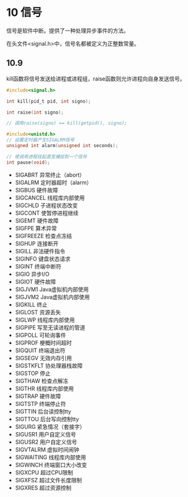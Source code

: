 # 10 信号
信号是软件中断。提供了一种处理异步事件的方法。

在头文件<signal.h>中，信号名都被定义为正整数常量。


## 10.9 
kill函数将信号发送给进程或进程组，raise函数则允许进程向自身发送信号。

```c
#include<signal.h>

int kill(pid_t pid, int signo);

int raise(int signo);

// 调用raise(signo) == kill(getpid(), signo);
```

```C
#include<unistd.h>
// 设置定时器产生SIGALRM信号
unsigned int alarm(unsigned int seconds);

// 使调用进程挂起直至捕捉到一个信号
int pause(void);
```

- SIGABRT  异常终止（abort）
- SIGALRM  定时器超时（alarm）
- SIGBUS   硬件故障
- SIGCANCEL  线程库内部使用
- SIGCHLD    子进程状态改变
- SIGCONT    使暂停进程继续
- SIGEMT     硬件故障
- SIGFPE     算术异常
- SIGFREEZE  检查点冻结
- SIGHUP     连接断开
- SIGILL     非法硬件指令
- SIGINFO    键盘状态请求
- SIGINT     终端中断符
- SIGIO      异步I/O
- SIGIOT     硬件故障
- SIGJVM1    Java虚拟机内部使用
- SIGJVM2    Java虚拟机内部使用
- SIGKILL    终止
- SIGLOST    资源丢失
- SIGLWP     线程库内部使用
- SIGPIPE    写至无读进程的管道
- SIGPOLL    可轮询事件
- SIGPROF    梗概时间超时
- SIGQUIT    终端退出符
- SIGSEGV    无效内存引用
- SIGSTKFLT  协处理器栈故障
- SIGSTOP    停止
- SIGTHAW    检查点解冻
- SIGTHR     线程库内部使用
- SIGTRAP    硬件故障
- SIGTSTP    终端停止符
- SIGTTIN    后台读控制tty
- SIGTTOU    后台写向控制tty
- SIGURG     紧急情况（套接字）
- SIGUSR1    用户自定义信号
- SIGUSR2    用户自定义信号
- SIGVTALRM  虚拟时间闹钟
- SIGWAITING 线程库内部使用
- SIGWINCH   终端窗口大小改变
- SIGXCPU    超过CPU限制
- SIGXFSZ    超过文件长度限制
- SIGXRES    超过资源控制 